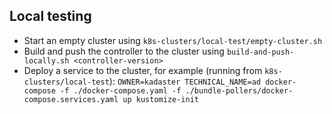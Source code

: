 ## Local testing

- Start an empty cluster using `k8s-clusters/local-test/empty-cluster.sh`
- Build and push the controller to the cluster using `build-and-push-locally.sh <controller-version>`
- Deploy a service to the cluster, for example (running from `k8s-clusters/local-test`): `OWNER=kadaster TECHNICAL_NAME=ad docker-compose -f ./docker-compose.yaml -f ./bundle-pollers/docker-compose.services.yaml up kustomize-init`

